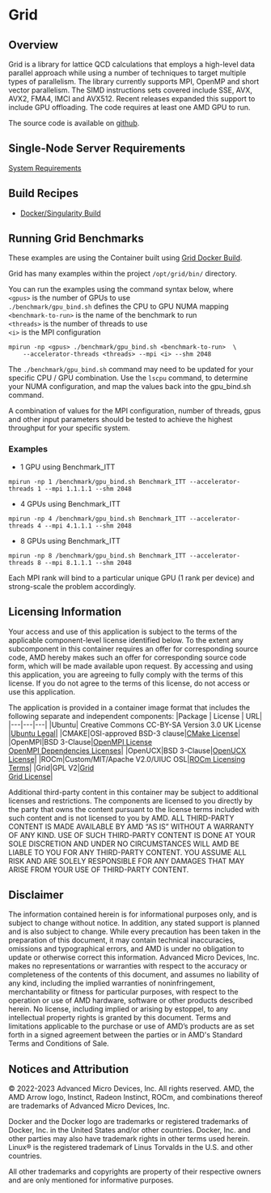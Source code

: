 # Grid

## Overview
Grid is a library for lattice QCD calculations that employs a high-level data parallel approach while using a number of techniques to target multiple types of parallelism. The library currently supports MPI, OpenMP and short vector parallelism. The SIMD instructions sets covered include SSE, AVX, AVX2, FMA4, IMCI and AVX512. Recent releases expanded this support to include GPU offloading. The code requires at least one AMD GPU to run. 

The source code is available on [github](https://github.com/paboyle/Grid). 

## Single-Node Server Requirements
[System Requirements](/README.md#single-node-server-requirements) 

## Build Recipes
- [Docker/Singularity Build](/grid/docker/)


## Running Grid Benchmarks
These examples are using the Container built using  [Grid Docker Build](/grid/docker/). 

Grid has many examples within the project `/opt/grid/bin/` directory. 

You can run the examples using the command syntax below, where   
`<gpus>` is the number of GPUs to use   
`./benchmark/gpu_bind.sh` defines the CPU to GPU NUMA mapping  
 `<benchmark-to-run>` is the name of the benchmark to run  
 `<threads>` is the number of threads to use  
  `<i>` is the MPI configuration   

```
mpirun -np <gpus> ./benchmark/gpu_bind.sh <benchmark-to-run>  \
    --accelerator-threads <threads> --mpi <i> --shm 2048
```
The  `./benchmark/gpu_bind.sh` command may need to be updated for your specific CPU / GPU combination.  Use the `lscpu` command, to determine your NUMA configuration, and map the values back into the gpu_bind.sh command.

A combination of values for the MPI configuration, number of threads, gpus and other input parameters should be tested to achieve the highest throughput for your specific system.

### Examples 

* 1 GPU using Benchmark_ITT  
```
mpirun -np 1 /benchmark/gpu_bind.sh Benchmark_ITT --accelerator-threads 1 --mpi 1.1.1.1 --shm 2048
```

* 4 GPUs using Benchmark_ITT  
```
mpirun -np 4 /benchmark/gpu_bind.sh Benchmark_ITT --accelerator-threads 4 --mpi 4.1.1.1 --shm 2048
```

* 8 GPUs using Benchmark_ITT  
```
mpirun -np 8 /benchmark/gpu_bind.sh Benchmark_ITT --accelerator-threads 8 --mpi 8.1.1.1 --shm 2048
```

Each MPI rank will bind to a particular unique GPU (1 rank per device) and strong-scale the problem accordingly. 


## Licensing Information
Your access and use of this application is subject to the terms of the applicable component-level license identified below. To the extent any subcomponent in this container requires an offer for corresponding source code, AMD hereby makes such an offer for corresponding source code form, which will be made available upon request. By accessing and using this application, you are agreeing to fully comply with the terms of this license. If you do not agree to the terms of this license, do not access or use this application.

The application is provided in a container image format that includes the following separate and independent components:
|Package | License | URL|
|---|---|---|
|Ubuntu| Creative Commons CC-BY-SA Version 3.0 UK License |[Ubuntu Legal](https://ubuntu.com/legal)|
|CMAKE|OSI-approved BSD-3 clause|[CMake License](https://cmake.org/licensing/)|
|OpenMPI|BSD 3-Clause|[OpenMPI License](https://www-lb.open-mpi.org/community/license.php)<br /> [OpenMPI Dependencies Licenses](https://docs.open-mpi.org/en/v5.0.x/license/index.html)|
|OpenUCX|BSD 3-Clause|[OpenUCX License](https://openucx.org/license/)|
|ROCm|Custom/MIT/Apache V2.0/UIUC OSL|[ROCm Licensing Terms](https://rocm.docs.amd.com/en/latest/release/licensing.html)|
|Grid|GPL V2|[Grid](https://github.com/paboyle/Grid)<br >[Grid License](https://github.com/paboyle/Grid/blob/develop/LICENSE)|


Additional third-party content in this container may be subject to additional licenses and restrictions. The components are licensed to you directly by the party that owns the content pursuant to the license terms included with such content and is not licensed to you by AMD. ALL THIRD-PARTY CONTENT IS MADE AVAILABLE BY AMD “AS IS” WITHOUT A WARRANTY OF ANY KIND. USE OF SUCH THIRD-PARTY CONTENT IS DONE AT YOUR SOLE DISCRETION AND UNDER NO CIRCUMSTANCES WILL AMD BE LIABLE TO YOU FOR ANY THIRD-PARTY CONTENT. YOU ASSUME ALL RISK AND ARE SOLELY RESPONSIBLE FOR ANY DAMAGES THAT MAY ARISE FROM YOUR USE OF THIRD-PARTY CONTENT.

## Disclaimer
The information contained herein is for informational purposes only, and is subject to change without notice. In addition, any stated support is planned and is also subject to change. While every precaution has been taken in the preparation of this document, it may contain technical inaccuracies, omissions and typographical errors, and AMD is under no obligation to update or otherwise correct this information. Advanced Micro Devices, Inc. makes no representations or warranties with respect to the accuracy or completeness of the contents of this document, and assumes no liability of any kind, including the implied warranties of noninfringement, merchantability or fitness for particular purposes, with respect to the operation or use of AMD hardware, software or other products described herein. No license, including implied or arising by estoppel, to any intellectual property rights is granted by this document. Terms and limitations applicable to the purchase or use of AMD’s products are as set forth in a signed agreement between the parties or in AMD's Standard Terms and Conditions of Sale.

## Notices and Attribution
© 2022-2023 Advanced Micro Devices, Inc. All rights reserved. AMD, the AMD Arrow logo, Instinct, Radeon Instinct, ROCm, and combinations thereof are trademarks of Advanced Micro Devices, Inc.

Docker and the Docker logo are trademarks or registered trademarks of Docker, Inc. in the United States and/or other countries. Docker, Inc. and other parties may also have trademark rights in other terms used herein. Linux® is the registered trademark of Linus Torvalds in the U.S. and other countries.

All other trademarks and copyrights are property of their respective owners and are only mentioned for informative purposes.

